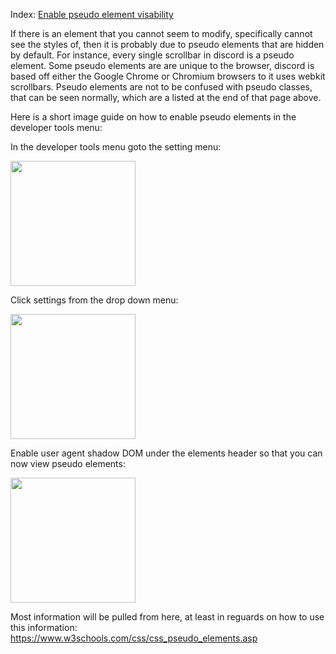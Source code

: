 Index:
<a href="#EnablePEV">Enable pseudo element visability</a>





<a name="EnablePEV">If there is an element that you cannot seem to modify, specifically cannot see the styles of, then it is probably due to pseudo elements that are hidden by default. For instance, every single scrollbar in discord is a pseudo element. Some pseudo elements are are unique to the browser, discord is based off either the Google Chrome or Chromium browsers to it uses webkit scrollbars. Pseudo elements are not to be confused with pseudo classes, that can be seen normally, which are a listed at the end of that page above.</a>

Here is a short image guide on how to enable pseudo elements in the developer tools menu:

In the developer tools menu goto the setting menu:

<img src="https://raw.githubusercontent.com/CompletelyUnbelievable/ThemeResource/master/BetterDiscord101/PseudoCSS/Images/SettingsMenu.png" height="200">

Click settings from the drop down menu:

<img src="https://raw.githubusercontent.com/CompletelyUnbelievable/ThemeResource/master/BetterDiscord101/PseudoCSS/Images/SettingsMenu2.png" height="200">

Enable user agent shadow DOM under the elements header so that you can now view pseudo elements:

<img src="https://raw.githubusercontent.com/CompletelyUnbelievable/ThemeResource/master/BetterDiscord101/PseudoCSS/Images/SettingsMenu3.png" height="200">


Most information will be pulled from here, at least in reguards on how to use this information: https://www.w3schools.com/css/css_pseudo_elements.asp

